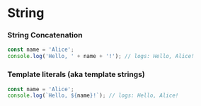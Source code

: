 # String
### String Concatenation
```javascript
const name = 'Alice';
console.log('Hello, ' + name + '!'); // logs: Hello, Alice!
```

### Template literals (aka template strings)
```javascript
const name = 'Alice';
console.log(`Hello, ${name}!`); // logs: Hello, Alice!
```